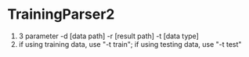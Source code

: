 # TrainingParser2
1. 3 parameter -d [data path] -r [result path] -t [data type]
2. if using training data, use "-t train"; if using testing data, use "-t test"